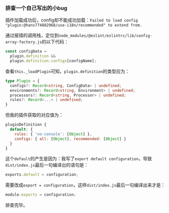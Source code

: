 ### 排查一个自己写出的小bug
插件加载成功后，config却不能成功加载：`Failed to load config "plugin:@hans774882968/use-i18n/recommended" to extend from.`

通过报错的调用栈，定位到`node_modules/@eslint/eslintrc/lib/config-array-factory.js`的以下代码：

```js
const configData =
  plugin.definition &&
  plugin.definition.configs[configName];
```

查看`this._loadPlugin`可知，`plugin.definition`的类型应为：

```ts
type Plugin = {
  configs?: Record<string, ConfigData> | undefined;
  environments?: Record<string, Environment> | undefined;
  processors?: Record<string, Processor> | undefined;
  rules?: Record<...> | undefined;
}
```

但我的插件获取的对应值为：

```js
pluginDefinition {
  default: {
    rules: { 'no-console': [Object] },
    configs: { all: [Object], recommended: [Object] }
  }
}
```

这个`default`的产生是因为：我写了`export default configuration`，导致`dist/index.js`最后一句编译出的语句是：

```js
exports.default = configuration;
```

需要改成`export = configuration`，这样`dist/index.js`最后一句编译出来才是：

```js
module.exports = configuration;
```

排查完毕。